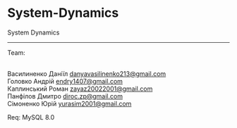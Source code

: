 # System-Dynamics
System Dynamics 
_____________________________________________________________________________________________________________

Team:

<br/>Василиненко Даніїл danyavasilinenko213@gmail.com
<br/>Головко Андрій endry1407@gmail.com
<br/>Каплинський Роман zayaz20022001@gmail.com
<br/>Панфілов Дмитро diroc.zp@gmail.com
<br/>Сімоненко Юрій yurasim2001@gmail.com

Req:
MySQL 8.0